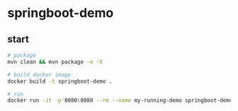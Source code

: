 # springboot-demo

## start
```bash
# package
mvn clean && mvn package -e -X 

# build docker image
docker build -t springboot-demo .

# run
docker run -it -p 8080:8080 --rm --name my-running-demo springboot-demo
```
